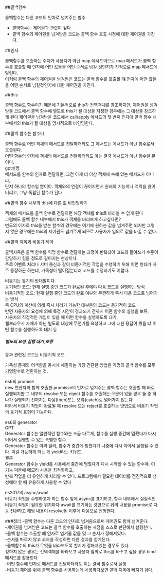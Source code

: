 ##콜백함수</br>

콜백함수는 다른 코드의 인자로 넘겨주는 함수</br>
 - 콜백함수는 제어권과 관련이 깊다
 - 콜백 함수의 제어권을 넘겨받은 코드는 콜백 함수 호출 시점에 대한 제어권을 가진다.

##인자</br>

콜백함수를 호출하는 주체가 사용자가 아닌 map 메서드이므로 map 메서드가 콜백 함수를 호출할 떄 인자에 어떤 값들을 어떤 순서로 넘길 것인지가 전적으로 map 메서드에 달린다.</br>
이처럼 콜백 함수의 제어권을 넘겨받은 코드는 콜백 함수를 호출할 떄 인자에 어떤 값들을 어떤 순서로 넘길것인지에 대한 제어권을 가진다.

##this

콜백 함수도 함수이기 떄문에 기본적으로 this가 전역객체를 참조하지만, 제어권을 넘겨받을 코드에서 콜백 함수에 별도로 this가 될 대상을 지정한 경우에는 그 대상을 참조하게 된다
제어권을 넘겨받을 코드에서 call/apply 메서드의 첫 번째 인자에 콜백 함수 내부에서의 this가 될 대상을 명시적으로 바인딩한다.

##콜백 함수는 함수다

콜백 함수로 어떤 객체의 메서드를 전달하더라도 그 메서드는 메서드가 아닌 함수로서 호출된다.</br>
어떤 함수의 인자에 객체의 메서드를 전달하더라도 이는 결국 메서드가 아닌 함수일 뿐이다.</br>
gpt설명</br>
메서드를 함수의 인자로 전달하면, 그건 이제 더 이상 객체에 속해 있는 메서드가 아니라,</br> 단지 하나의 함수일 뿐이야. 객체와의 연결이 끊어지면서 원래의 기능이나 맥락을 잃어버리고, 그냥 독립된 함수가 된다

##콜백 함수 내부의 this에 다른 값 바인딩하기

객체의 메서드를 콜백 함수로 전달하면 해당 객체를 this로 바라볼 수 없게 된다</br>
그럼에도 콜백 함수 내부에서 this가 객체를 바라보게 하고싶다면?</br>
변도의 이자로 this를 받는 함수의 경우에는 여기에 원하는 값을 넘겨주면 되지만 그렇지 않은 경우에는 this의 제어권도 넘겨주게 되므로 사용자가 임의로 값을 바꿀 수 없다.

##콜백 지옥과 비동기 제어

콜백지옥은 콜백 함수를 익명 함수로 전달하는 과정이 반복되어 코드의 들여쓰기 수준이 감당하기 힘들 정도로 깊어지는 현상이다.</br>
주로 이벤트 처리나 서버 통신과 같이 비동기적인 작업을 수행하기 위해 이런 형태가 자주 등장하곤 하는데, 가독성이 떨어질뿐더러 코드를 수정하기도 어렵다.</br>

비동기는 동기의 반대말이다.</br>
동기적인 코드: 현재 실행 중인 코드가 완료된 후에야 다음 코드를 실행하는 방식</br>
비동기적인 코드: 현재 실행 중인 코드의 완료 여부와 무관하게 즉시 다음 코드로 넘어가는 방식</br>
즉 CPU의 계산에 의해 즉시 처리가 가능한 대부분의 코드는 동기적이 코드</br>
반면 사용자의 요청에 의해 특정 시간이 경과되기 전까지 어떤 함수의 실행을 보류,</br>사용자의 직접적인 개입이 있을 때 어떤 함수를 실행하도록 대기,</br>웹브라우저 자체가 아닌 별도의 대상에 무언가를 요청하고 그에 대한 응답이 왔을 떄 어떤 함수를 실행하도록 대기 등 <h5>별도의 요청,실행 대기,보류</h5>등과 관련된 코드는 비동기적 코드

가독성 문제와 어색함을 동시에 해결하는 가장 간단한 방법은 익명의 콜백 함수를 모두 기명함수로 전환하는 것.</br>

es6의 promise</br>
new 연산자와 함께 호출한 promisse의 인자로 넘겨주는 콜백 함수는 호출할 때 바로 실행되지만 그 내부의 resolve 또는 reject 함수를 호출하는 구문이 있을 경우 둘 중 하나가 실행되기 전까지는 다음(then)또는 오류(catch)로 넘어가지 않는다</br>
따라서 비동기 작업이 완료될 때 resolve 또는 reject를 호출하는 방법으로 비동기 작업의 동기적 표현이 가능하다.</br>

es6의 generator</br>
GPT</br>
Generator 함수는 일반적인 함수와는 조금 다르게, 함수를 실행 중간에 멈췄다가 다시 이어서 실행할 수 있는 특별한 함수</br>
Generator 함수는 이와 달리, 함수가 중간에 멈췄다가 나중에 다시 이어서 실행될 수 있다. 이걸 가능하게 하는 게 yield라는 키워드</br>
결론</br>
Generator 함수는 yield를 사용해서 중간에 멈췄다가 다시 시작할 수 있는 함수야. 이 기능 덕분에 메모리 사용을 최적화하고, </br>
반복 작업을 더 유연하게 처리할 수 있다. 프로그램에서 필요한 데이터를 점진적으로 생성해야 할 때 유용하게 사용할 수 있다</br>

es2017의 async/await </br>
비동기 작업을 수행하고자 하는 함수 앞에 async를 표기하고, 함수 내부에서 실질적인 비동기 작업이 필요한 위치마다 await를 표기하는 것만으로 뒤의 내용을 promise로 자동 전환하고 해당 내용이 resolve된 이후에 다음으로 진행한다.

###정리
-콜백 함수는 다른 코드의 인자로 넘겨움으로써 제어권도 함께 넘겨준다.</br>
-제어권을 넘겨받은 코드는 콜백 함수를 호출하는 시점을 스스로 판단해서 실행한다.</br>
-콜백 함수는 호출할 떄 인자로 넘겨줄 값들 및 그 순서가 정해져있다.</br>
-순서를 따르지 않고 코드를 작성하면 다른 결과를 얻게된다.</br>
-콜백함수의 this가 무엇을 바라보도록 할지가 정해져있는 경우도 있다. </br>
 정하지 않은 경우는 전역객체를 바라보고 사용자 임의로 this를 바꾸고 싶을 경우 bind 메서드를 활용한다</br> 
-어떤 함수에 인자로 메서드를 전달하더라도 이는 결국 함수로서 실행</br>
-비동기 제어를 위해 콜백 함수를 사용하는데 사용하다보면 콜백 지옥에 빠지기 쉼다.</br>

